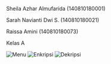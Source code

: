 Sheila Azhar Almufarida (140810180001)


Sarah Navianti Dwi S. (140810180021)


Raissa Amini (140810180073)


Kelas A


![Menu](https://user-images.githubusercontent.com/47959466/94423422-d1c3ab00-01b2-11eb-82c8-2989e49262af.JPG)
![Enkripsi](https://user-images.githubusercontent.com/47959466/94423436-d5efc880-01b2-11eb-9eef-3973a0a8a8d6.JPG)
![Dekripsi](https://user-images.githubusercontent.com/47959466/94423448-da1be600-01b2-11eb-9b8e-11c6eb6d922b.JPG)
